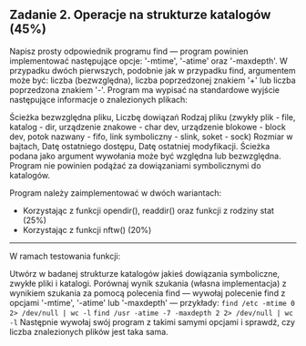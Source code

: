 ## Zadanie 2. Operacje na strukturze katalogów (45%)
Napisz prosty odpowiednik programu find — program powinien implementować następujące opcje: '-mtime', '-atime' oraz '-maxdepth'.  W przypadku dwóch pierwszych, podobnie jak w przypadku find, argumentem może być: liczba (bezwzględna), liczba poprzedzonej znakiem '+' lub liczba poprzedzona znakiem '-'. Program ma wypisać na standardowe wyjście następujące informacje o znalezionych plikach:

Ścieżka bezwzględna pliku,
Liczbę dowiązań
Rodzaj pliku (zwykły plik - file, katalog - dir, urządzenie znakowe - char dev, urządzenie blokowe - block dev, potok nazwany - fifo, link symboliczny - slink, soket - sock) 
Rozmiar w bajtach,
Datę ostatniego dostępu,
Datę ostatniej modyfikacji.
Ścieżka podana jako argument wywołania może być względna lub bezwzględna.  Program nie powinien podążać za dowiązaniami symbolicznymi do katalogów.

Program należy zaimplementować w dwóch wariantach:

- Korzystając z funkcji opendir(), readdir() oraz funkcji z rodziny stat (25%)
- Korzystając z funkcji nftw() (20%)

- - - - - 
W ramach testowania funkcji:

Utwórz w badanej strukturze katalogów jakieś dowiązania symboliczne, zwykłe pliki i katalogi.
Porównaj wynik szukania (własna implementacja) z wynikiem szukania za pomocą polecenia find — wywołaj polecenie find z opcjami '-mtime', '-atime' lub '-maxdepth' — przykłady:
```find /etc -mtime 0  2> /dev/null | wc -l```
```find /usr -atime -7 -maxdepth 2 2> /dev/null | wc -l```
Następnie wywołaj swój program z takimi samymi opcjami i sprawdź, czy liczba znalezionych plików jest taka sama.
